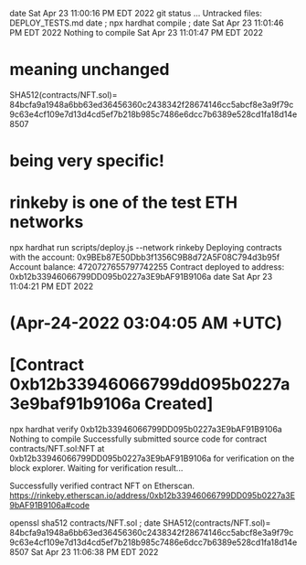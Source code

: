 date
Sat Apr 23 11:00:16 PM EDT 2022
git status
...
Untracked files: DEPLOY_TESTS.md
date ; npx hardhat compile ; date
Sat Apr 23 11:01:46 PM EDT 2022
Nothing to compile
Sat Apr 23 11:01:47 PM EDT 2022
# meaning unchanged
SHA512(contracts/NFT.sol)= 84bcfa9a1948a6bb63ed36456360c2438342f28674146cc5abcf8e3a9f79c9c63e4cf109e7d13d4cd5ef7b218b985c7486e6dcc7b6389e528cd1fa18d14e8507
# being very specific!
# rinkeby is one of the test ETH networks
npx hardhat run scripts/deploy.js --network rinkeby
Deploying contracts with the account: 0x9BEb87E50Dbb3f1356C9B8d72A5F08C794d3b95f
Account balance: 4720727655797742255
Contract deployed to address: 0xb12b33946066799DD095b0227a3E9bAF91B9106a
date
Sat Apr 23 11:04:21 PM EDT 2022
# (Apr-24-2022 03:04:05 AM +UTC)
# [Contract 0xb12b33946066799dd095b0227a3e9baf91b9106a Created]
npx hardhat verify 0xb12b33946066799DD095b0227a3E9bAF91B9106a
Nothing to compile
Successfully submitted source code for contract
contracts/NFT.sol:NFT at 0xb12b33946066799DD095b0227a3E9bAF91B9106a
for verification on the block explorer. Waiting for verification result...

Successfully verified contract NFT on Etherscan.
https://rinkeby.etherscan.io/address/0xb12b33946066799DD095b0227a3E9bAF91B9106a#code

openssl sha512 contracts/NFT.sol ; date
SHA512(contracts/NFT.sol)= 84bcfa9a1948a6bb63ed36456360c2438342f28674146cc5abcf8e3a9f79c9c63e4cf109e7d13d4cd5ef7b218b985c7486e6dcc7b6389e528cd1fa18d14e8507
Sat Apr 23 11:06:38 PM EDT 2022

